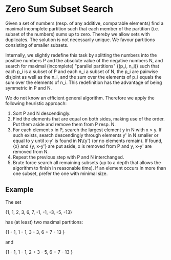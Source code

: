 Zero Sum Subset Search
======================

Given a set of numbers (resp. of any additive, comparable elements) find a maximal incomplete partition such that each member of the partition (i.e. subset of the numbers) sums up to zero.
Thereby we allow sets with duplicates.
The solution is not necessarily unique. We favour partitions consisting of smaller subsets.

Internally, we slightly redefine this task by splitting the numbers into the positive numbers P and the absolute value of the negative numbers N,
and search for maximal (incomplete) "parallel partitions" {(p_i, n_i)} such that each p_i is a subset of P and each n_i a subset of N,
the p_i are pairwise disjoint as well as the n_i,
and the sum over the elements of p_i equals the sum over the elements of n_i. This redefinition has the advantage of being symmetric in P and N.

We do not know an efficient general algorithm. Therefore we apply the following heuristic approach:

1. Sort P and N descendingly.
2. Find the elements that are equal on both sides, making use of the order. Put them aside and remove them from P resp. N.
3. For each element x in P, search the largest element y in N with x > y. If such exists, search descendingly through elements y' in N smaller or equal to y until x-y' is found in N\\{y'} (or no elements remain).
   If found, {x} and {y, x-y'} are put aside, x is removed from P and y, x-y' are removed from N.
4. Repeat the previous step with P and N interchanged.
5. Brute force search all remaining subsets (up to a depth that allows the algorithm to finish in reasonable time). If an element occurs in more than one
   subset, prefer the one with minimal size.

Example
-------

The set

{1, 1, 2, 3, 6, 7, -1, -1, -3, -5, -13}

has (at least) two maximal partitions:

{1 - 1, 1 - 1, 3 - 3, 6 + 7 - 13 }

and

{1 - 1, 1 - 1, 2 + 3 - 5, 6 + 7 - 13 }
